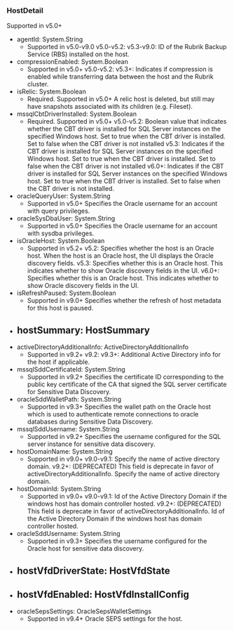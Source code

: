 ### HostDetail
Supported in v5.0+

- agentId: System.String
  - Supported in v5.0-v9.0
  v5.0-v5.2:
  v5.3-v9.0: ID of the Rubrik Backup Service (RBS) installed on the host.
- compressionEnabled: System.Boolean
  - Supported in v5.0+
  v5.0-v5.2:
  v5.3+: Indicates if compression is enabled while transferring data between the host and the Rubrik cluster.
- isRelic: System.Boolean
  - Required. Supported in v5.0+
  A relic host is deleted, but still may have snapshots associated with its children (e.g. Fileset).
- mssqlCbtDriverInstalled: System.Boolean
  - Required. Supported in v5.0+
  v5.0-v5.2: Boolean value that indicates whether the CBT driver is installed for SQL Server instances on the specified Windows host. Set to true when the CBT driver is installed. Set to false when the CBT driver is not installed
  v5.3: Indicates if the CBT driver is installed for SQL Server instances on the specified Windows host. Set to true when the CBT driver is installed. Set to false when the CBT driver is not installed
  v6.0+: Indicates if the CBT driver is installed for SQL Server instances on the specified Windows host. Set to true when the CBT driver is installed. Set to false when the CBT driver is not installed.
- oracleQueryUser: System.String
  - Supported in v5.0+
  Specifies the Oracle username for an account with query privileges.
- oracleSysDbaUser: System.String
  - Supported in v5.0+
  Specifies the Oracle username for an account with sysdba privileges.
- isOracleHost: System.Boolean
  - Supported in v5.2+
  v5.2: Specifies whether the host is an Oracle host. When the host is an Oracle host, the UI displays the Oracle discovery fields.
  v5.3: Specifies whether this is an Oracle host. This indicates whether to show Oracle discovery fields in the UI.
  v6.0+: Specifies whether this is an Oracle host. This indicates whether to show Oracle discovery fields in the UI.
- isRefreshPaused: System.Boolean
  - Supported in v9.0+
  Specifies whether the refresh of host metadata for this host is paused.
- hostSummary: HostSummary
  - 
- activeDirectoryAdditionalInfo: ActiveDirectoryAdditionalInfo
  - Supported in v9.2+
  v9.2:
  v9.3+: Additional Active Directory info for the host if applicable.
- mssqlSddCertificateId: System.String
  - Supported in v9.2+
  Specifies the certificate ID corresponding to the public key certificate of the CA that signed the SQL server certificate for Sensitive Data Discovery.
- oracleSddWalletPath: System.String
  - Supported in v9.3+
  Specifies the wallet path on the Oracle host which is used to authenticate remote connections to oracle databases during Sensitive Data Discovery.
- mssqlSddUsername: System.String
  - Supported in v9.2+
  Specifies the username configured for the SQL server instance for sensitive data discovery.
- hostDomainName: System.String
  - Supported in v9.0+
  v9.0-v9.1: Specify the name of active directory domain.
  v9.2+: (DEPRECATED) This field is deprecate in favor of activeDirectoryAdditionalInfo. Specify the name of active directory domain.
- hostDomainId: System.String
  - Supported in v9.0+
  v9.0-v9.1: Id of the Active Directory Domain if the windows host has domain controller hosted.
  v9.2+: (DEPRECATED) This field is deprecate in favor of activeDirectoryAdditionalInfo. Id of the Active Directory Domain if the windows host has domain controller hosted.
- oracleSddUsername: System.String
  - Supported in v9.3+
  Specifies the username configured for the Oracle host for sensitive data discovery.
- hostVfdDriverState: HostVfdState
  - 
- hostVfdEnabled: HostVfdInstallConfig
  - 
- oracleSepsSettings: OracleSepsWalletSettings
  - Supported in v9.4+
  Oracle SEPS settings for the host.
